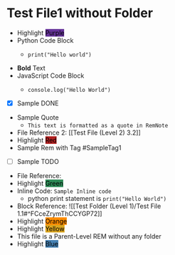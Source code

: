 # Test File1 without Folder
* Highlight <mark style=" background-color: rebeccapurple; ">Purple</mark>
* Python Code Block
    * ```
      print("Hello world")
        ```
* **Bold** Text
* JavaScript Code Block
    * ```
      console.log("Hello World")     
        ```
* [x] Sample DONE
* Sample Quote
    * ` This text is formatted as a quote in RemNote `
* File Reference 2: [[Test File (Level 2) 3.2]]
* Highlight <mark style=" background-color: firebrick; ">Red</mark>
* Sample Rem with Tag #SampleTag1
* [ ] Sample TODO
* File Reference: 
* Highlight <mark style=" background-color: seagreen; ">Green</mark>
* Inline Code: `Sample Inline code`
    * python print statement is `print("Hello World")`
* Block Reference: ![[Test Folder (Level 1)/Test File 1.1#^FCceZrymThCCYGP72]]
* Highlight <mark style=" background-color: darkorange; ">Orange</mark>
* Highlight <mark style=" background-color: goldenrod; ">Yellow</mark>
* This file is a Parent-Level REM without any folder
* Highlight <mark style=" background-color: steelblue; ">Blue</mark>